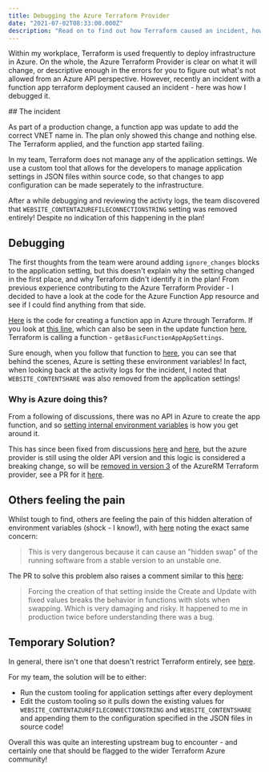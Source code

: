 ```yaml
---
title: Debugging the Azure Terraform Provider
date: "2021-07-02T08:33:00.000Z"
description: "Read on to find out how Terraform caused an incident, how I identified the issue and future solutions"
---
```


Within my workplace, Terraform is used frequently to deploy infrastructure in Azure. On the whole, the Azure Terraform Provider is clear on what it will change, or descriptive enough in the errors for you to figure out what's not allowed from an Azure API perspective. However, recently an incident with a function app terraform deployment caused an incident - here was how I debugged it.

## The incident

As part of a production change, a function app was update to add the correct VNET name in. The plan only showed this change and nothing else. The Terraform applied, and the function app started failing.

In my team, Terraform does not manage any of the application settings. We use a custom tool that allows for the developers to manage application settings in JSON files within source code, so that changes to app configuration can be made seperately to the infrastructure.

After a while debugging and reviewing the activty logs, the team discovered that ```WEBSITE_CONTENTAZUREFILECONNECTIONSTRING``` setting was removed entirely! Despite no indication of this happening in the plan!

## Debugging

The first thoughts from the team were around adding ```ignore_changes``` blocks to the application setting, but this doesn't explain why the setting changed in the first place, and why Terraform didn't identify it in the plan! From previous experience contributing to the Azure Terraform Provider - I decided to have a look at the code for the Azure Function App resource and see if I could find anything from that side.

[Here](https://github.com/terraform-providers/terraform-provider-azurerm/blob/master/azurerm/internal/services/web/function_app_resource.go) is the code for creating a function app in Azure through Terraform. If you look at [this line](https://github.com/terraform-providers/terraform-provider-azurerm/blob/master/azurerm/internal/services/web/function_app_resource.go#L308), which can also be seen in the update function
[here](https://github.com/terraform-providers/terraform-provider-azurerm/blob/master/azurerm/internal/services/web/function_app_resource.go#L428), Terraform is calling a function - ```getBasicFunctionAppAppSettings```. 

Sure enough, when you follow that function to [here](https://github.com/terraform-providers/terraform-provider-azurerm/blob/3add6b0319d9121bb329187072ab6256fbcb69c2/azurerm/internal/services/web/function_app.go#L221), you can see that behind the scenes, Azure is setting these environment variables! In fact, when looking back at the activity logs for the incident, I noted that ```WEBSITE_CONTENTSHARE``` was also removed from the application settings!

### Why is Azure doing this?

From a following of discussions, there was no API in Azure to create the app function, and so [setting internal environment variables](https://github.com/Azure/azure-rest-api-specs/issues/3750) is how you get around it. 

This has since been fixed from discussions [here](https://github.com/Azure/azure-sdk-for-go/issues/2397) and [here](https://github.com/Azure/azure-functions-host/issues/3994), but the azure provider is still using the older API version and this logic is considered a breaking change, so will be [removed in version 3](https://github.com/terraform-providers/terraform-provider-azurerm/blob/3add6b0319d9121bb329187072ab6256fbcb69c2/azurerm/internal/services/web/function_app.go#L231) of the AzureRM Terraform provider, see a PR for it [here](https://github.com/terraform-providers/terraform-provider-azurerm/pull/10494).

## Others feeling the pain

Whilst tough to find, others are feeling the pain of this hidden alteration of environment variables (shock - I know!), with [here](https://github.com/terraform-providers/terraform-provider-azurerm/issues/10499) noting the exact same concern:

> This is very dangerous because it can cause an "hidden swap" of the running software from a stable version to an unstable one.

The PR to solve this problem also raises a comment similar to this [here](https://github.com/terraform-providers/terraform-provider-azurerm/pull/10494#issuecomment-830756983):

> Forcing the creation of that setting inside the Create and Update with fixed values breaks the behavior in functions with slots when swapping. Which is very damaging and risky. It happened to me in production twice before understanding there was a bug.

## Temporary Solution?

In general, there isn't one that doesn't restrict Terraform entirely, see [here](https://github.com/terraform-providers/terraform-provider-azurerm/pull/10494#issuecomment-854515519).

For my team, the solution will be to either:

- Run the custom tooling for application settings after every deployment
- Edit the custom tooling so it pulls down the existing values for ```WEBSITE_CONTENTAZUREFILECONNECTIONSTRING``` and ```WEBSITE_CONTENTSHARE``` and appending them to the configuration specified in the JSON files in source code!

Overall this was quite an interesting upstream bug to encounter - and certainly one that should be flagged to the wider Terraform Azure community!
